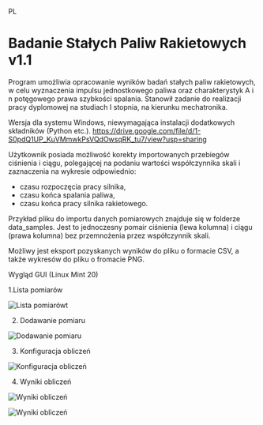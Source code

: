 PL
# Badanie Stałych Paliw Rakietowych v1.1
Program umożliwia opracowanie wyników badań stałych paliw rakietowych, w celu wyznaczenia impulsu jednostkowego paliwa oraz charakterystyk A i n potęgowego prawa szybkości spalania. Stanowił zadanie do realizacji pracy dyplomowej na studiach I stopnia, na kierunku mechatronika.

Wersja dla systemu Windows, niewymagająca instalacji dodatkowych składników (Python etc.).
https://drive.google.com/file/d/1-S0pdQ1UP_KuVMmwkPsVQdOwsqRK_tu7/view?usp=sharing

Użytkownik posiada możliwość korekty importowanych przebiegów ciśnienia i ciągu, polegającej na podaniu wartości współczynnika skali i zaznaczenia na wykresie odpowiednio:
- czasu rozpoczęcia pracy silnika,
- czasu końca spalania paliwa,
- czasu końca pracy silnika rakietowego.

Przykład pliku do importu danych pomiarowych znajduje się w folderze data_samples. Jest to jednoczesny pomair ciśnienia (lewa kolumna) i ciągu (prawa kolumna) bez przemnożenia przez współczynnik skali.

Możliwy jest eksport pozyskanych wyników do pliku o formacie CSV, a także wykresów do pliku o fromacie PNG.

Wygląd GUI (Linux Mint 20)

1.Lista pomiarów

![Lista pomiarówt](/../master/screens/fuels_list.png?raw=true "Lista pomiarów")

2. Dodawanie pomiaru

![Dodawanie pomiaru](/../master/screens/adding_survey.png?raw=true "Dodawanie pomiaru")

3. Konfiguracja obliczeń

![Konfiguracja obliczeń](/../master/screens/imp_config.png?raw=true "Konfiguracja obliczeń")

4. Wyniki obliczeń

![Wyniki obliczeń](/../master/screens/An_output2.png?raw=true "Wyniki obliczeń")

![Wyniki obliczeń](/../master/screens/An_output.png?raw=true "Wyniki obliczeń")

